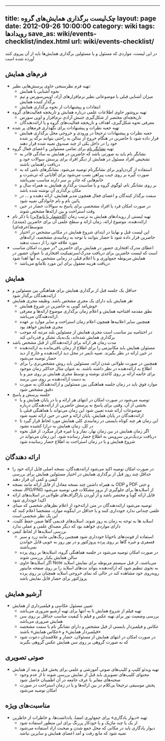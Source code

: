 ----------
title: چک‌لیست برگذاری همایش‌های گروه
layout: page
date: 2012-09-26 10:00:00
category: wiki
tags: رویدادها
save_as: wiki/events-checklist/index.html
url: wiki/events-checklist/
----------
در این لیست، مواردی که مسئول و یا مسئولین برگذاری همایش‌ها باید از آن پیروی کنند آورده شده است

## فرم‌های همایش

* تهیه فرم نظرسنجی حاوی پرسش‌هایی نظیر:
    * نحوه آشنایی با همایش
    * میزان آشنایی قبلی با موضوعاتی نظیر نرم‌افزارهای آزاد، اوپس‌سورس و تیم برگذار کننده همایش
    * انتقادات و پیشنهادات از نحوه برگذاری همایش
* تهیه بروشور حاوی اطلاعات علمی درباره همایش و تاریخچه فعالیت‌های گروه
    * تاریخچه‌ای مختصر از شکل‌گیری جنبش آزادی نرم‌افزار و اوپن سورس
    * معرفی نحوه شکل‌گیری، اهداف و تاریخچه فعالیت‌های گروه و یا ارائه‌دهندگان
* تهیه جعبه نظرات و پیشنهادات برای نگهداری فرم‌های پر شده
    * جعبه نظرات و پیشنهادات ترجیحا در ورودی و خروجی محل برگذاری همایش قرار داده شود تا حاضرین در هنگام خروج از سالن به راحتی بتوانند برگه پر شده خود را در داخل یکی از چند صندوق تعبیه شده قرار دهند
* تهیه [نشانگر نام](https://en.wikipedia.org/wiki/Name_tag) برای تمامی مسئولین و اعضای فعال گروه
    * نشانگر نام باید به صورتی باشد که حاضرین در همایش به سادگی قادر به تشخیص افراد مسئول در همایش از دیگر افراد برای پرسش سوالات خود و دریافت راهنمایی باشند
    * استفاده از گردن‌اویز برای نشانگر‌نام توصیه می‌شود. نشانگر‌های نامی که به صورت گیره بر روی جیب پیراهن نصب می‌شود برای آقایانی که تی‌شرت و خانم‌هایی که چادر بر سر دارند مناسب نمی‌باشد
    * بر روی نشانگر نام، لوگوی گروه و یا مناسبت برگذاری همایش به همراه سال و مکان برگذاری آن نوشته شده باشد
    * سمت برگذار کنندگان و اعضای فعال همچون مدیر همایش، ارائه دهنده و … در پائین نام و نام خانوادگی تعبیه شود
    * در صورت امکان فرد یا افراد مشخصی برای پاسخ به سوالات حضار در حین وقت استراحت و بین ارائه‌ها مشخص شوند
* تهیه لیستی از رویدادهای همایش به ترتیب زمان ([گاه‌شمار یا تایم‌لاین](https://en.wikipedia.org/wiki/Timeline)) با ذکر نام ارائه‌دهنده، موضوع ارائه، زمان ارائه و سطح علمی آن برای حاضرین (مبتدی/متوسط/حرفه‌ای)
    * این لیست قبل و نهایتا در ابتدای شروع همایش در مکانی مشخص در اختیار حاضرین قرار داده شود تا حضار بتوانند با توجه به زمانبندی مشخصه، ارائه‌های مورد علاقه خود را از دست ندهند
* اعطای مدرک افتخاری حضور در همایش برای حاضرین
    *در صورت امکان مناسب است که لیست حاضرین برای دریافت مدرک/سرتفیکیت افتخاری با عنوان حضور در همایش مربوطه جمع‌اوری و با اعلام قبلی در زمانی مشخص به آنها اهدا شود
    * دریافت هزینه معقول برای این مورد بلامانع می‌باشد

## همایش

* حداقل یک جلسه قبل از برگذاری همایش برای هماهنگی بین مسئولین و ارائه‌دهندگان برگذار شود
* هر همایش باید دارای یک مجری مشخص باشد. وظیفه مجری همایش:
    * خوش‌امد گویی به حاضرین در شروع همایش
    * نطق مقدمه افتتاحیه همایش و اعلام زمان برگذاری موضوع ارائه‌ها و معرفی ارائه‌دهندگان می‌باشد.
    * همچنین سایر اعلانیه‌ها همچون اعلام زمان استراحت و سایر موارد بر عهده مجری همایش خواهد بود
    * در اختتامیه نیز مناسب است مجری همایش از مسئولین بلند مرتبه که موجب برگذاری همایش شده‌اند، یک‌به‌یک تشکر و قدردانی کند
* مدت زمان هر ارائه برای ارائه‌دهندگان از قبل مشخص باشد
    * مسئولن همایش باید مکانیزمی را برای اطلاع از زمان باقی‌مانده به ارائه‌دهنده در حین ارائه در نظر بگیرند. تعبیه تایمر در محل دید ارائه‌دهنده و خارج از دید حضار توصیه می‌شود
    * همچنین در صورت طولانی شدن ارائه، مسئولین باید روش مشخص‌تری را برای اطلاع به ارائه‌دهنده در نظر داشته باشند. به عنوان مثال حداکثر زمان موجود برای خاتمه ارائه بر روی کاغذی نوشته و توسط مجری همایش بر روی میز و یا به دست ارائه‌دهنده بر روی سن برسد
    * موارد فوق باید در زمان جلسه هماهنگی بین مسئولین و ارائه‌دهندگان به صورت دقیق مشخص شود
* جلسه پرسش و پاسخ
    * توصیه می‌شود در صورت امکان در انتهای هر ارائه و یا در پایان همایش و یا بخشی از آن، وقتی برای پاسخ به پرسش حاضرین از ارائه‌دهندگان درباره موضوعات ارائه شده تعیین شود
این زمان می‌تواند با هماهنگی قبلی با ارائه‌دهندگان در پایان همایش، پایان ارائه و حتی در حین ارائه تعبیه شود
    * این زمان هر چند کوتاه بایستی در زمانبندی کلی همایش مورد لحاظ قرار گیرد تا در کل، زمان همایش به درازا کشیده نشود
    * اگر زمان همایش در بین زمان نهار، نماز و یا غیره قرار میگرد، از قبل نحوه دریافت نزدیک‌ترین سرویس به اطلاع حضار رسانده شود. این زمان می‌تواند در شروع همایش و یا در زمان استراحت به اطلاع حضار رسانیده شود

## ارائه دهندگان

* در صورت امکان توصیه اکید می‌شود ارائه‌دهندگان، نسخه اصلی فایل ارائه خود را حداقل چند روز قبل از برگذاری همایش در اختیار مسئولین همایش برای بررسی کیفی و کمی آن قرار دهند
* به همراه داشتن چند نسخه معادل از فایل ارائه مانند نسخه ODP و PDF و حتی نسخه JPG/PNG از اسلاید‌ها برای جلوگیری از بروز مشکلات فنی توصیه می‌شود
* فایل ارائه گویا و مختصر باشد و از آوردن پاراگراف‌های طولانی در اسلاید‌های ارائه اکیدا خودداری شود
* توصیه می‌شود ارائه‌دهندگان در متن ارائه‌خود از اعلام نظر‌های شخصی که مبنای علمی چندانی ندارد خودداری کنند و یا حداقل در اینگونه موارد، مشخصا اعلام کنند که این یک نظر شخصی است
* اسلاید ها به توجه به زمان به روز شوند. اسلاید‌های قدیمی گاها ضمن حفظ کلیت، دارای مواردی خواهند بود که دیگر مصداق علمی و عملی ندارد
* بررسی اسلاید‌ها از لحاظ کیفی
    * استفاده از فونت‌های ناخوانا خودداری شود
همچنین رنگ‌هایی مانند زرد و سبز فسفری و غیره گاها بر روی پرده پروژکتور و در نور روز به خوبی قابل خواندن نمی‌باشند
    * در صورت امکان توصیه می‌شود در جلسه هماهنگی گروه، اسلاید‌ها بر روی پرده سالن همایش یکبار بررسی شوند
    * اگر اسلاید‌ها حاوی Note می‌باشند، از قبل سیستم مربوطه برای نمایش اسلاید به نحوی تنظیم شود که ارائه‌دهنده بتواند نت‌های اسلاید را بر روی صفحه مانیتور روبه‌روی خود مشاهده کند در حالی که نمای خروجی اسلاید همچنان بر روی پرده پروژکتور برای حضار قابل نمایش باشد

## آرشیو همایش

* تعیین مسئول عکاسی و فیلمبرداری از همایش
    * تهیه فیلم از شروع همایش تا به انتها برای تهیه آرشیو ضروری می‌باشد
    * بررسی وضعیت نور برای تهیه عکس و فیلم با کیفیت مناسب حداقل بر روی سن همایش ضروری می‌باشد
    * عکاس و فیلمبردار بایستی از قبل مشخص و دارای نشانگر نام با سمت مشخصه «فیلمبردار همایش» و «عکاس همایش» باشند
    * در صورت امکان در انتهای همایش از مسئولان، حضار و علاقمندان دعوت شود که به صورت گروهی بر روی سن همایش عکس گروهی بگیرند

## صوتی تصویری

* تهیه ویدئو کلیپ و کلیپ‌های صوتی آموزشی و علمی برای پخش قبل و بعد از همایش
    * محتوای کلیپ‌های تصویری باید قبل از نمایش بررسی شوند تا از عدم وجود صحنه‌های مغایر با عرف جامعه در آن اطمینان حاصل شود
    * پخش موسیقی ترجیحا بی‌کلام در بین ارائه‌ها و یا در زمان استراحت در صورت امکان توصیه می‌شود

## مناسبت‌های ویژه

* تهیه «دیوار یادگاری» برای جمع‌اوری امضا، یادداشت‌ها، و خاطرات از حاظرین
    * از یک یا چند ماژیک و یا خودکار پررنگ برای این منظور استفاده شود
    * دیوار یادگاری باید در مکانی که محل جمع شدن و صحبت ازاد استفاده می‌شود تعبیه شود که مانع رفت و آمد اعضای همایش و سایرین نباشد
